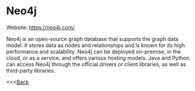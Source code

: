 # Neo4j

Website: https://neo4j.com/

Neo4j is an open-source graph database that supports the graph data model. It stores data as nodes and relationships and is known for its high performance and scalability. Neo4j can be deployed on-premise, in the cloud, or as a service, and offers various hosting models. Java and Python can access Neo4j through the official drivers or client libraries, as well as third-party libraries.

<<<[Back](README.md)
